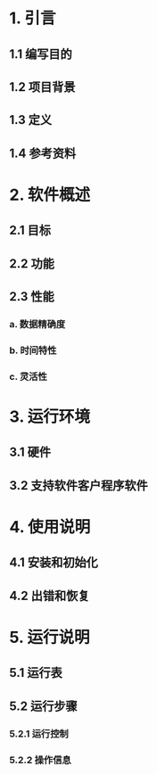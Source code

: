 # 1. 引言

## 1.1 编写目的



## 1.2 项目背景



## 1.3 定义



## 1.4 参考资料



# 2. 软件概述

## 2.1 目标



## 2.2 功能



## 2.3 性能

### a. 数据精确度



### b. 时间特性



### c. 灵活性





# 3. 运行环境

## 3.1 硬件



## 3.2 支持软件客户程序软件



# 4. 使用说明

## 4.1 安装和初始化



## 4.2 出错和恢复



# 5. 运行说明

## 5.1 运行表



## 5.2 运行步骤

### 5.2.1 运行控制



### 5.2.2 操作信息

